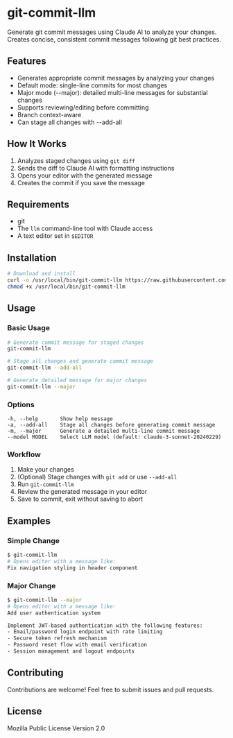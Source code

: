 # git-commit-llm

Generate git commit messages using Claude AI to analyze your changes. Creates concise, consistent commit messages following git best practices.

## Features

- Generates appropriate commit messages by analyzing your changes
- Default mode: single-line commits for most changes
- Major mode (--major): detailed multi-line messages for substantial changes
- Supports reviewing/editing before committing
- Branch context-aware
- Can stage all changes with --add-all

## How It Works

1. Analyzes staged changes using `git diff`
2. Sends the diff to Claude AI with formatting instructions
3. Opens your editor with the generated message
4. Creates the commit if you save the message

## Requirements

- git
- The `llm` command-line tool with Claude access
- A text editor set in `$EDITOR`

## Installation

```bash
# Download and install
curl -o /usr/local/bin/git-commit-llm https://raw.githubusercontent.com/runekaagaard/git-commit-llm/refs/heads/main/git-commit-llm
chmod +x /usr/local/bin/git-commit-llm
```

## Usage

### Basic Usage
```bash
# Generate commit message for staged changes
git-commit-llm

# Stage all changes and generate commit message
git-commit-llm --add-all

# Generate detailed message for major changes
git-commit-llm --major
```

### Options
```
-h, --help       Show help message
-a, --add-all    Stage all changes before generating commit message
-m, --major      Generate a detailed multi-line commit message
--model MODEL    Select LLM model (default: claude-3-sonnet-20240229)
```

### Workflow

1. Make your changes
2. (Optional) Stage changes with `git add` or use `--add-all`
3. Run `git-commit-llm`
4. Review the generated message in your editor
5. Save to commit, exit without saving to abort

## Examples

### Simple Change
```bash
$ git-commit-llm
# Opens editor with a message like:
Fix navigation styling in header component
```

### Major Change
```bash
$ git-commit-llm --major
# Opens editor with a message like:
Add user authentication system

Implement JWT-based authentication with the following features:
- Email/password login endpoint with rate limiting
- Secure token refresh mechanism
- Password reset flow with email verification
- Session management and logout endpoints
```

## Contributing

Contributions are welcome! Feel free to submit issues and pull requests.

## License

Mozilla Public License Version 2.0
